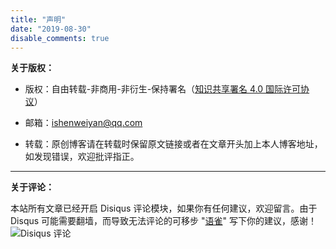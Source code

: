 ```yaml
---
title: "声明"
date: "2019-08-30"
disable_comments: true
---
```


**关于版权：**

- 版权：自由转载-非商用-非衍生-保持署名（[知识共享署名 4.0 国际许可协议](https://creativecommons.org/licenses/by-nc-sa/4.0/)）

- 邮箱：ishenweiyan@qq.com

- 转载：原创博客请在转载时保留原文链接或者在文章开头加上本人博客地址，如发现错误，欢迎批评指正。

***

**关于评论：**

本站所有文章已经开启 Disiqus 评论模块，如果你有任何建议，欢迎留言。由于 Disqus 可能需要翻墙，而导致无法评论的可移步 "[语雀](https://www.yuque.com/shenweiyan)" 写下你的建议，感谢！
![Disiqus 评论](img/disqus.png)

